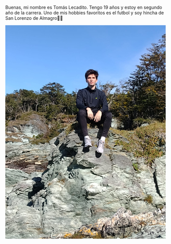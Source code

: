 Buenas, mi nombre es Tomás Lecadito. Tengo 19 años y estoy en segundo año de la carrera. Uno de mis hobbies favoritos es el futbol y soy hincha de San Lorenzo de Almagro🔴🔵

![](foto.jpg)
